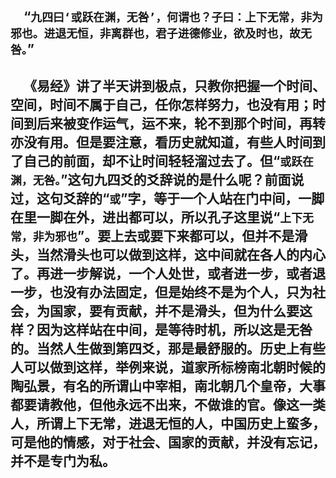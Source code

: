 &emsp;“``九四曰‘或跃在渊，无咎’，何谓也？子曰：上下无常，非为邪也。进退无恒，非离群也，君子进德修业，欲及时也，故无咎。``”
---
&emsp;《易经》讲了半天讲到极点，只教你把握一个时间、空间，时间不属于自己，任你怎样努力，也没有用；时间到后来被变作运气，运不来，轮不到那个时间，再转亦没有用。但是要注意，看历史就知道，有些人时间到了自己的前面，却不让时间轻轻溜过去了。但“``或跃在渊，无咎。``”这句九四爻的爻辞说的是什么呢？前面说过，这句爻辞的“``或``”字，等于一个人站在门中间，一脚在里一脚在外，进出都可以，所以孔子这里说“``上下无常，非为邪也``”。要上去或要下来都可以，但并不是滑头，当然滑头也可以做到这样，这中间就在各人的内心了。再进一步解说，一个人处世，或者进一步，或者退一步，也没有办法固定，但是始终不是为个人，只为社会，为国家，要有贡献，并不是滑头，但为什么要这样？因为这样站在中间，是等待时机，所以这是无咎的。当然人生做到第四爻，那是最舒服的。历史上有些人可以做到这样，举例来说，道家所标榜南北朝时候的陶弘景，有名的所谓山中宰相，南北朝几个皇帝，大事都要请教他，但他永远不出来，不做谁的官。像这一类人，所谓上下无常，进退无恒的人，中国历史上蛮多，可是他的情感，对于社会、国家的贡献，并没有忘记，并不是专门为私。
---
